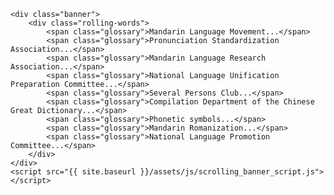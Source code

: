     <div class="banner">
        <div class="rolling-words">
            <span class="glossary">Mandarin Language Movement...</span>
			<span class="glossary">Pronunciation Standardization Association...</span>
			<span class="glossary">Mandarin Language Research Association...</span>
            <span class="glossary">National Language Unification Preparation Committee...</span>
            <span class="glossary">Several Persons Club...</span>
			<span class="glossary">Compilation Department of the Chinese Great Dictionary...</span>
			<span class="glossary">Phonetic symbols...</span>
			<span class="glossary">Mandarin Romanization...</span>
			<span class="glossary">National Language Promotion Committee...</span>
        </div>
    </div>
    <script src="{{ site.baseurl }}/assets/js/scrolling_banner_script.js"></script>
